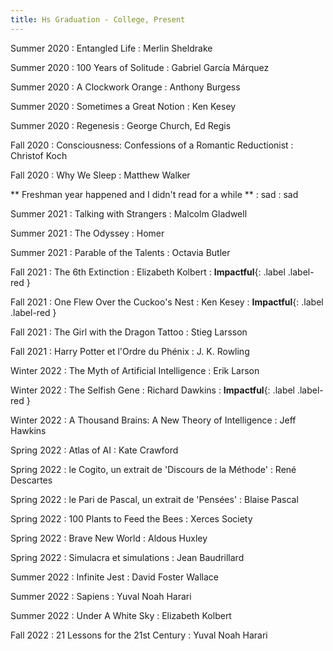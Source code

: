 ```yaml
---
title: Hs Graduation - College, Present
---
```


Summer 2020
  : Entangled Life
    : Merlin Sheldrake

Summer 2020
  : 100 Years of Solitude
    : Gabriel García Márquez

Summer 2020
  : A Clockwork Orange
    : Anthony Burgess

Summer 2020
  : Sometimes a Great Notion
    : Ken Kesey

Summer 2020
  : Regenesis
    : George Church, Ed Regis

Fall 2020
  : Consciousness: Confessions of a Romantic Reductionist
    : Christof Koch

Fall 2020
  : Why We Sleep
    : Matthew Walker

** Freshman year happened and I didn't read for a while **
: sad
  : sad

Summer 2021
  : Talking with Strangers
    : Malcolm Gladwell

Summer 2021
  : The Odyssey
    : Homer

Summer 2021
  : Parable of the Talents
    : Octavia Butler

Fall 2021
  : The 6th Extinction
    : Elizabeth Kolbert
      : **Impactful**{: .label .label-red }

Fall 2021
  : One Flew Over the Cuckoo's Nest
    : Ken Kesey
: **Impactful**{: .label .label-red }

Fall 2021
  : The Girl with the Dragon Tattoo
    : Stieg Larsson

Fall 2021
  : Harry Potter et l'Ordre du Phénix
    : J. K. Rowling

Winter 2022
  : The Myth of Artificial Intelligence
    : Erik Larson

Winter 2022
  : The Selfish Gene
    : Richard Dawkins
: **Impactful**{: .label .label-red }

Winter 2022
  : A Thousand Brains\: A New Theory of Intelligence
    : Jeff Hawkins

Spring 2022
  : Atlas of AI
    : Kate Crawford

Spring 2022
  : le Cogito, un extrait de 'Discours de la Méthode'
    : René Descartes

Spring 2022
  : le Pari de Pascal, un extrait de 'Pensées'
    : Blaise Pascal

Spring 2022
  : 100 Plants to Feed the Bees
    : Xerces Society

Spring 2022
  : Brave New World
    : Aldous Huxley

Spring 2022
  : Simulacra et simulations
    : Jean Baudrillard

Summer 2022
  : Infinite Jest
    : David Foster Wallace

Summer 2022
  : Sapiens
    : Yuval Noah Harari

Summer 2022
  : Under A White Sky
    : Elizabeth Kolbert

Fall 2022
  : 21 Lessons for the 21st Century
    : Yuval Noah Harari


[comment]: <> (Oct 8)

[comment]: <> (: **Lab**{: .label .label-purple } [Resizing Arrays]&#40;#&#41;)

